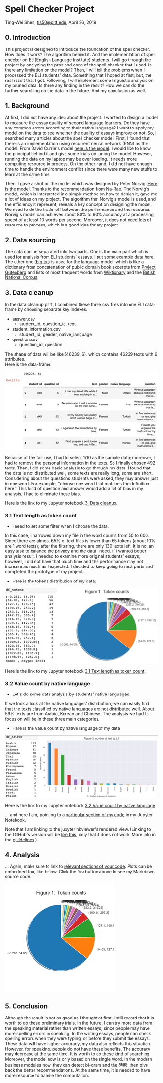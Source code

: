 # Spell Checker Project

Ting-Wei Shen, tis50@pitt.edu, April 26, 2019  

## 0. Introduction
This project is designed to introduce the foundation of the spell checker. How does it work? The algorithm behind it. And the implementation of spell checker on ELI(English Language Institute) students. I will go through the project by analyzing the pros and cons of the spell checker that I used. Is there any limitation on the model? Then, I will tell the problems when I processed the ELI students' data. Something that I hoped at first; but, the real result that I got. Following, I will implement some linguistic analysis on my pruned data. Is there any finding in the result? How we can do the further searching on the data in the future. And my conclusion as well.  

## 1. Background
At first, I did not have any idea about the project. I wanted to design a model to measure the essay quality of second language learners. Do they have any common errors according to their native language? I want to apply my model on the data to see whether the quality of essays improve or not. So, I searched many articles about the spell checker model. First, I found that there is an implementation using recurrent neural network (RNN) as the model. From David Currie's model [here is the model](https://github.com/Currie32/Spell-Checker). I would like to know the principal behind it and give some trials on  tuning the model. However, running the data on my laptop may be over loading. It needs more computing resource to process. On the other hand, I did not have enough time to handle the environment conflict since there were many new stuffs to learn at the same time.

Then, I gave a shot on the model which was designed by Peter Norvig. [Here is the model](http://norvig.com/spell-correct.html). Thanks to the recommendation from Na-Rae. The Norvig's model, which is interpreted in a simple method on how to design it, gave me a lot of ideas on my project. The algorithm that Norvig's model is used, and the efficiency it represent, reveals a key concept on designing the model. We need to do the trade-off between the performance and the resource. Norvig's model can achieves about 80% to 90% accuracy at a processing speed of at least 10 words per second. Moreover, it does not need lots of resource to process, which is a good idea for my project.

## 2. Data sourcing
The data can be separated into two parts. One is the main part which is used for analysis from ELI students' essays. I put some example data [here](data_sample/df_eli_short.csv). The other one ([big.txt](big.txt)) is used for the language model, which is like a dictionary from concatenation of public domain book excerpts from [Project Gutenberg](http://www.gutenberg.org/wiki/Main_Page) and lists of most frequent words from [Wiktionary](https://en.wiktionary.org/wiki/Wiktionary:Frequency_lists) and the [British National Corpus](http://www.kilgarriff.co.uk/bnc-readme.html).  

## 3. Data cleanup
In the data cleanup part, I combined these three csv files into one ELI data-frame by choosing separate key indexes.

* answer.csv  
  * student_id, question_id, text
* student_information.csv
  * student_id, gender, native_language
* question.csv
  * question_id, question

The shape of data will be like (46239, 6), which contains 46239 texts with 6 attributes.  
Here is the data-frame:  

![png](image_files/part3_plot1.png)


Because of the fair use, I had to select 1/10 as the sample data; moreover, I had to remove the personal information in the texts. So I finally chosen 492 texts. Then, I did some basic analysis to go through my data. I found that the data is not distributed well, some texts are really long, some are short. Considering about the questions students were asked, they may answer just in one word. For example, "choose one word that matches the definition here." This kind of question and answer would add a lot of bias in my analysis, I had to eliminate these bias.

Here is the link to my Jupyter notebook [3. Data cleanup](https://nbviewer.jupyter.org/github/Data-Science-for-Linguists-2019/Spell-Checker/blob/master/ELI_data_frame_part1.ipynb#Loading-chosen-data).



### 3.1 Text length as token count  

- I need to set some filter when I choose the data.

In this case, I narrowed down my file in the word counts from 50 to 600. Since there are almost 65% of text files is lower than 65 tokens (about 10% are 1 word texts); after the filtering, there are only 130 texts left. It is not an easy task to balance the privacy and the data I need. If I wanted better analysis result, I needed to examine more original students' essays; however, I did not have that much time and the performance may not increase as much as I expected. I decided to keep going to next parts and completed the prototype of my project.  

- Here is the tokens distribution of my data:

![png](image_files/part1_plot1_2.png)

Here is the link to my Jupyter notebook [3.1 Text length as token count](https://nbviewer.jupyter.org/github/Data-Science-for-Linguists-2019/Spell-Checker/blob/master/ELI_data_frame_part1.ipynb#1.-Text-length-as-token-count).

### 3.2 Value count by native language

- Let's do some data analysis by students' native languages.

If we took a look at the native languages' distribution, we can easily find that the texts classified by native languages are not distributed well. About 59% texts are from Arabic, Korean and Chinese. The analysis we had to focus on will be in these three main categories.

- Here is the value count by native language of my data

![png](image_files/part1_plot2_2.png)

Here is the link to my Jupyter notebook [3.2 Value count by native language](https://nbviewer.jupyter.org/github/Data-Science-for-Linguists-2019/Spell-Checker/blob/master/ELI_data_frame_part1.ipynb#2.-Value-count-by-native-language).






... and here I am, pointing to a [particular section of my code](https://nbviewer.jupyter.org/github/Data-Science-for-Linguists-2019/Spell-Checker/blob/master/image_files/part1_plot1.png) in my Jupyter Notebook.


Note that I am linking to the jupyter nbviewer's rendered view. (Linking to the GitHub's version will be [like this](process_data.ipynb#Second-section), only that it does not work. More info in the [guildelines](https://naraehan.github.io/Data-Science-for-Linguists-2019/project#final).)   

## 4. Analysis


... Again, make sure to link to [relevant sections of your code](https://nbviewer.jupyter.org/github/Data-Science-for-Linguists-2019/Inaugural-Address-Project/blob/master/process_data.ipynb#Third-section). Plots can be embedded too, like below. Click the `Raw` button above to see my Markdown source code.

![png](image_files/part1_plot1.png)



## 5. Conclusion
Although the result is not as good as I thought at first. I still regard that it is worth to do these preliminary trials. In the future, I can try more data from the speaking material rather than written essays, since people may have more spelling errors in speaking. In the writing essays, people can check spelling errors when they were typing, or before they submit the essays. These data will have higher accuracy, my data also reflects this situation. However, for speaking, people do not have these benefits. The accuracy may decrease at the same time. It is worth to do these kind of searching. Moreover, the model now is only based on the single word. In the modern business modules now, they can detect bi-gram and the 時態, then give back the better recommendations. At the same time, it is needed to have more resource to handle the computation.  
